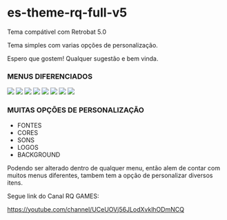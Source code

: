 # es-theme-rq-full-v5
Tema compátivel com Retrobat 5.0

Tema simples com varias opções de personalização.

Espero que gostem! Qualquer sugestão e bem vinda.

### MENUS DIFERENCIADOS

![](https://i.ibb.co/Qcb6qtN/Whats-App-Image-2022-07-03-at-15-12-03.jpg)
![](https://i.ibb.co/QNmq06h/Whats-App-Image-2022-07-03-at-15-35-51.jpg)
![](https://i.ibb.co/z8nGxNJ/Whats-App-Image-2022-07-03-at-15-34-24.jpg)
![](https://i.ibb.co/cNVYm7S/Whats-App-Image-2022-07-03-at-15-24-20.jpg)
![](https://i.ibb.co/2h8nKdX/Whats-App-Image-2022-07-03-at-15-22-23.jpg)
![](https://i.ibb.co/NKcYmqk/Whats-App-Image-2022-07-03-at-15-20-54.jpg)
![](https://i.ibb.co/CM7N3k2/Whats-App-Image-2022-07-03-at-15-58-11.jpg)
![](https://i.ibb.co/PYZDVQ2/Whats-App-Image-2022-07-03-at-21-08-58.jpg)

### MUITAS OPÇÕES DE PERSONALIZAÇÃO

* FONTES
* CORES
* SONS
* LOGOS
* BACKGROUND

Podendo ser alterado dentro de qualquer menu, então alem de contar com muitos menus diferentes, tambem tem a opção de personalizar diversos itens.

Segue link do Canal RQ GAMES:

https://youtube.com/channel/UCeUOVj56JLodXvklhODmNCQ

